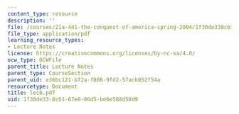 ```yaml
---
content_type: resource
description: ''
file: /courses/21a-441-the-conquest-of-america-spring-2004/1f30de338c6167e006d5be6e588d58d9_lec6.pdf
file_type: application/pdf
learning_resource_types:
- Lecture Notes
license: https://creativecommons.org/licenses/by-nc-sa/4.0/
ocw_type: OCWFile
parent_title: Lecture Notes
parent_type: CourseSection
parent_uid: e36bc121-b72a-f808-9fd2-57acb852f54a
resourcetype: Document
title: lec6.pdf
uid: 1f30de33-8c61-67e0-06d5-be6e588d58d9
---
```

